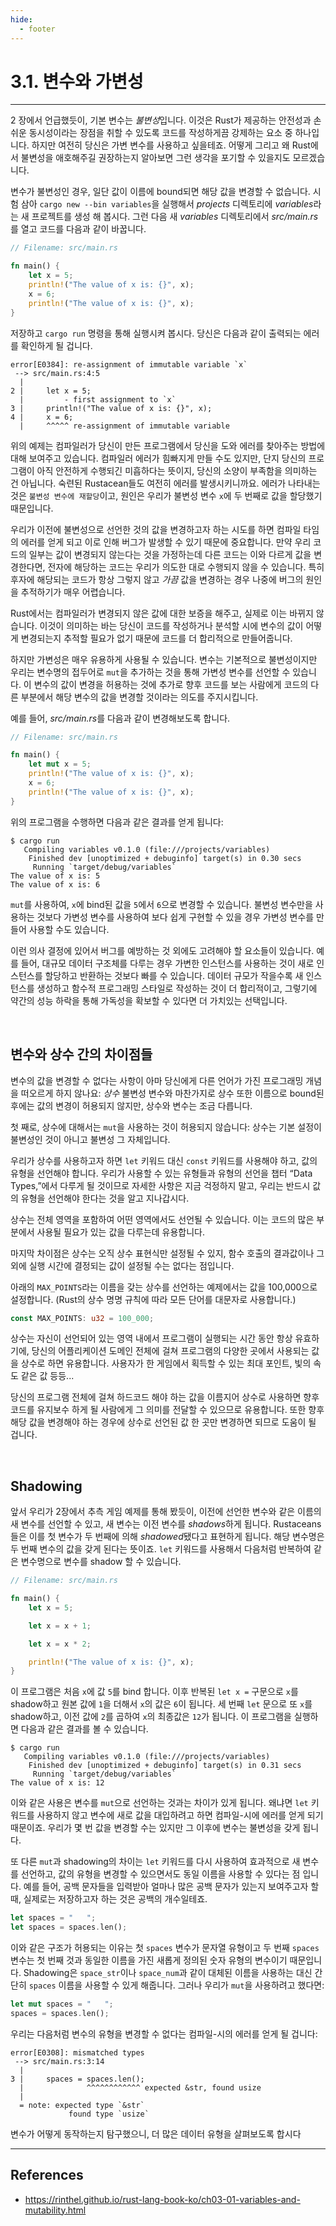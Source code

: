 ```yaml
---
hide:
  - footer
---
```


# 3.1. 변수와 가변성

---

2 장에서 언급했듯이, 기본 변수는 *불변성*입니다. 이것은 Rust가 제공하는 안전성과 손쉬운 동시성이라는 장점을 취할 수 있도록 코드를 작성하게끔 강제하는 요소 중 하나입니다. 하지만 여전히 당신은 가변 변수를 사용하고 싶을테죠. 어떻게 그리고 왜 Rust에서 불변성을 애호해주길 권장하는지 알아보면 그런 생각을 포기할 수 있을지도 모르겠습니다.

변수가 불변성인 경우, 일단 값이 이름에 bound되면 해당 값을 변경할 수 없습니다. 시험 삼아 `cargo new --bin variables`을 실행해서 _projects_ 디렉토리에 *variables*라는 새 프로젝트를 생성 해 봅시다. 그런 다음 새 _variables_ 디렉토리에서 *src/main.rs*를 열고 코드를 다음과 같이 바꿉니다.

```rust
// Filename: src/main.rs

fn main() {
    let x = 5;
    println!("The value of x is: {}", x);
    x = 6;
    println!("The value of x is: {}", x);
}
```

저장하고 `cargo run` 명령을 통해 실행시켜 봅시다. 당신은 다음과 같이 출력되는 에러를 확인하게 될 겁니다.

```
error[E0384]: re-assignment of immutable variable `x`
 --> src/main.rs:4:5
  |
2 |     let x = 5;
  |         - first assignment to `x`
3 |     println!("The value of x is: {}", x);
4 |     x = 6;
  |     ^^^^^ re-assignment of immutable variable
```

위의 예제는 컴파일러가 당신이 만든 프로그램에서 당신을 도와 에러를 찾아주는 방법에 대해 보여주고 있습니다. 컴파일러 에러가 힘빠지게 만들 수도 있지만, 단지 당신의 프로그램이 아직 안전하게 수행되긴 미흡하다는 뜻이지, 당신의 소양이 부족함을 의미하는 건 아닙니다. 숙련된 Rustacean들도 여전히 에러를 발생시키니까요. 에러가 나타내는 것은 `불변성 변수에 재할당`이고, 원인은 우리가 불변성 변수 `x`에 두 번째로 값을 할당했기 때문입니다.

우리가 이전에 불변성으로 선언한 것의 값을 변경하고자 하는 시도를 하면 컴파일 타임의 에러를 얻게 되고 이로 인해 버그가 발생할 수 있기 때문에 중요합니다. 만약 우리 코드의 일부는 값이 변경되지 않는다는 것을 가정하는데 다른 코드는 이와 다르게 값을 변경한다면, 전자에 해당하는 코드는 우리가 의도한 대로 수행되지 않을 수 있습니다. 특히 후자에 해당되는 코드가 항상 그렇지 않고 _가끔_ 값을 변경하는 경우 나중에 버그의 원인을 추적하기가 매우 어렵습니다.

Rust에서는 컴파일러가 변경되지 않은 값에 대한 보증을 해주고, 실제로 이는 바뀌지 않습니다. 이것이 의미하는 바는 당신이 코드를 작성하거나 분석할 시에 변수의 값이 어떻게 변경되는지 추적할 필요가 없기 때문에 코드를 더 합리적으로 만들어줍니다.

하지만 가변성은 매우 유용하게 사용될 수 있습니다. 변수는 기본적으로 불변성이지만 우리는 변수명의 접두어로 `mut`을 추가하는 것을 통해 가변성 변수를 선언할 수 있습니다. 이 변수의 값이 변경을 허용하는 것에 추가로 향후 코드를 보는 사람에게 코드의 다른 부분에서 해당 변수의 값을 변경할 것이라는 의도를 주지시킵니다.

예를 들어, *src/main.rs*를 다음과 같이 변경해보도록 합니다.

```rust
// Filename: src/main.rs

fn main() {
    let mut x = 5;
    println!("The value of x is: {}", x);
    x = 6;
    println!("The value of x is: {}", x);
}
```

위의 프로그램을 수행하면 다음과 같은 결과를 얻게 됩니다:

```
$ cargo run
   Compiling variables v0.1.0 (file:///projects/variables)
    Finished dev [unoptimized + debuginfo] target(s) in 0.30 secs
     Running `target/debug/variables`
The value of x is: 5
The value of x is: 6
```

`mut`를 사용하여, `x`에 bind된 값을 `5`에서 `6`으로 변경할 수 있습니다. 불변성 변수만을 사용하는 것보다 가변성 변수를 사용하여 보다 쉽게 구현할 수 있을 경우 가변성 변수를 만들어 사용할 수도 있습니다.

이런 의사 결정에 있어서 버그를 예방하는 것 외에도 고려해야 할 요소들이 있습니다. 예를 들어, 대규모 데이터 구조체를 다루는 경우 가변한 인스턴스를 사용하는 것이 새로 인스턴스를 할당하고 반환하는 것보다 빠를 수 있습니다. 데이터 규모가 작을수록 새 인스턴스를 생성하고 함수적 프로그래밍 스타일로 작성하는 것이 더 합리적이고, 그렇기에 약간의 성능 하락을 통해 가독성을 확보할 수 있다면 더 가치있는 선택입니다.

<br/>

## 변수와 상수 간의 차이점들

변수의 값을 변경할 수 없다는 사항이 아마 당신에게 다른 언어가 가진 프로그래밍 개념을 떠오르게 하지 않나요: _상수_ 불변성 변수와 마찬가지로 상수 또한 이름으로 bound된 후에는 값의 변경이 허용되지 않지만, 상수와 변수는 조금 다릅니다.

첫 째로, 상수에 대해서는 `mut`을 사용하는 것이 허용되지 않습니다: 상수는 기본 설정이 불변성인 것이 아니고 불변성 그 자체입니다.

우리가 상수를 사용하고자 하면 `let` 키워드 대신 `const` 키워드를 사용해야 하고, 값의 유형을 선언해야 합니다. 우리가 사용할 수 있는 유형들과 유형의 선언을 챕터 “Data Types,”에서 다루게 될 것이므로 자세한 사항은 지금 걱정하지 말고, 우리는 반드시 값의 유형을 선언해야 한다는 것을 알고 지나갑시다.

상수는 전체 영역을 포함하여 어떤 영역에서도 선언될 수 있습니다. 이는 코드의 많은 부분에서 사용될 필요가 있는 값을 다루는데 유용합니다.

마지막 차이점은 상수는 오직 상수 표현식만 설정될 수 있지, 함수 호출의 결과값이나 그 외에 실행 시간에 결정되는 값이 설정될 수는 없다는 점입니다.

아래의 `MAX_POINTS`라는 이름을 갖는 상수를 선언하는 예제에서는 값을 100,000으로 설정합니다. (Rust의 상수 명명 규칙에 따라 모든 단어를 대문자로 사용합니다.)

```rust
const MAX_POINTS: u32 = 100_000;
```

상수는 자신이 선언되어 있는 영역 내에서 프로그램이 실행되는 시간 동안 항상 유효하기에, 당신의 어플리케이션 도메인 전체에 걸쳐 프로그램의 다양한 곳에서 사용되는 값을 상수로 하면 유용합니다. 사용자가 한 게임에서 획득할 수 있는 최대 포인트, 빛의 속도 같은 값 등등...

당신의 프로그램 전체에 걸쳐 하드코드 해야 하는 값을 이름지어 상수로 사용하면 향후 코드를 유지보수 하게 될 사람에게 그 의미를 전달할 수 있으므로 유용합니다. 또한 향후 해당 값을 변경해야 하는 경우에 상수로 선언된 값 한 곳만 변경하면 되므로 도움이 될 겁니다.

<br/>

## Shadowing

앞서 우리가 2장에서 추측 게임 예제를 통해 봤듯이, 이전에 선언한 변수와 같은 이름의 새 변수를 선언할 수 있고, 새 변수는 이전 변수를 *shadows*하게 됩니다. Rustaceans들은 이를 첫 변수가 두 번째에 의해 *shadowed*됐다고 표현하게 됩니다. 해당 변수명은 두 번째 변수의 값을 갖게 된다는 뜻이죠. `let` 키워드를 사용해서 다음처럼 반복하여 같은 변수명으로 변수를 shadow 할 수 있습니다.

```rust
// Filename: src/main.rs

fn main() {
    let x = 5;

    let x = x + 1;

    let x = x * 2;

    println!("The value of x is: {}", x);
}
```

이 프로그램은 처음 `x`에 값 `5`를 bind 합니다. 이후 반복된 `let x =` 구문으로 `x`를 shadow하고 원본 값에 `1`을 더해서 `x`의 값은 `6`이 됩니다. 세 번째 `let` 문으로 또 `x`를 shadow하고, 이전 값에 `2`를 곱하여 `x`의 최종값은 `12`가 됩니다. 이 프로그램을 실행하면 다음과 같은 결과를 볼 수 있습니다.

```
$ cargo run
   Compiling variables v0.1.0 (file:///projects/variables)
    Finished dev [unoptimized + debuginfo] target(s) in 0.31 secs
     Running `target/debug/variables`
The value of x is: 12
```

이와 같은 사용은 변수를 `mut`으로 선언하는 것과는 차이가 있게 됩니다. 왜냐면 `let` 키워드를 사용하지 않고 변수에 새로 값을 대입하려고 하면 컴파일-시에 에러를 얻게 되기 때문이죠. 우리가 몇 번 값을 변경할 수는 있지만 그 이후에 변수는 불변성을 갖게 됩니다.

또 다른 `mut`과 shadowing의 차이는 `let` 키워드를 다시 사용하여 효과적으로 새 변수를 선언하고, 값의 유형을 변경할 수 있으면서도 동일 이름을 사용할 수 있다는 점 입니다. 예를 들어, 공백 문자들을 입력받아 얼마나 많은 공백 문자가 있는지 보여주고자 할 때, 실제로는 저장하고자 하는 것은 공백의 개수일테죠.

```rust
let spaces = "   ";
let spaces = spaces.len();
```

이와 같은 구조가 허용되는 이유는 첫 `spaces` 변수가 문자열 유형이고 두 번째 `spaces` 변수는 첫 번째 것과 동일한 이름을 가진 새롭게 정의된 숫자 유형의 변수이기 때문입니다. Shadowing은 `space_str`이나 `space_num`과 같이 대체된 이름을 사용하는 대신 간단히 `spaces` 이름을 사용할 수 있게 해줍니다. 그러나 우리가 `mut`을 사용하려고 했다면:

```rust
let mut spaces = "   ";
spaces = spaces.len();
```

우리는 다음처럼 변수의 유형을 변경할 수 없다는 컴파일-시의 에러를 얻게 될 겁니다:

```
error[E0308]: mismatched types
 --> src/main.rs:3:14
  |
3 |     spaces = spaces.len();
  |              ^^^^^^^^^^^^ expected &str, found usize
  |
  = note: expected type `&str`
             found type `usize`
```

변수가 어떻게 동작하는지 탐구했으니, 더 많은 데이터 유형을 살펴보도록 합시다

---

## References

- <https://rinthel.github.io/rust-lang-book-ko/ch03-01-variables-and-mutability.html>
